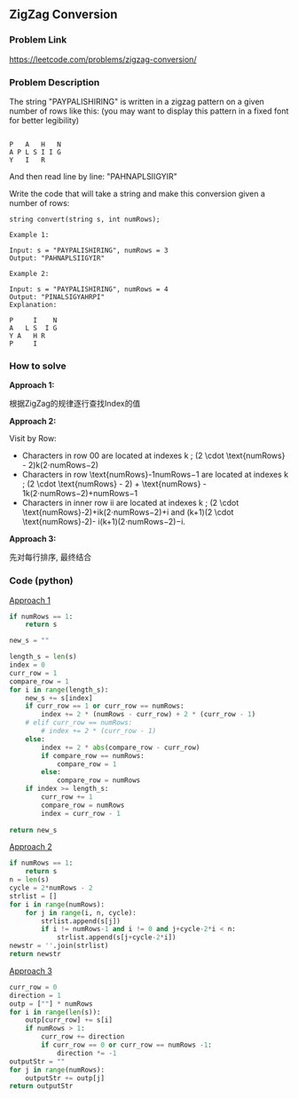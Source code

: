 ## ZigZag Conversion

### Problem Link

https://leetcode.com/problems/zigzag-conversion/

### Problem Description 

The string "PAYPALISHIRING" is written in a zigzag pattern on a given number of rows like this: (you may want to display this pattern in a fixed font for better legibility)

```

P   A   H   N
A P L S I I G
Y   I   R

```

And then read line by line: "PAHNAPLSIIGYIR"

Write the code that will take a string and make this conversion given a number of rows:

```
string convert(string s, int numRows);
```

```
Example 1:

Input: s = "PAYPALISHIRING", numRows = 3
Output: "PAHNAPLSIIGYIR"

```

```
Example 2:

Input: s = "PAYPALISHIRING", numRows = 4
Output: "PINALSIGYAHRPI"
Explanation:

P     I    N
A   L S  I G
Y A   H R
P     I

```

### How to solve 

**Approach 1:** 

根据ZigZag的规律逐行查找Index的值

**Approach 2:** 

Visit by Row:

* Characters in row 00 are located at indexes k \; (2 \cdot \text{numRows} - 2)k(2⋅numRows−2)
* Characters in row \text{numRows}-1numRows−1 are located at indexes k \; (2 \cdot \text{numRows} - 2) + \text{numRows} - 1k(2⋅numRows−2)+numRows−1
* Characters in inner row ii are located at indexes k \; (2 \cdot \text{numRows}-2)+ik(2⋅numRows−2)+i and (k+1)(2 \cdot \text{numRows}-2)- i(k+1)(2⋅numRows−2)−i.


**Approach 3:** 

先对每行排序, 最终结合



### Code (python)

[Approach 1](https://github.com/yanray/leetcode/blob/master/medium/0006ZigZag_Conversion/0006ZigZag_Conversion1.py)

```python
if numRows == 1:
    return s

new_s = ""

length_s = len(s)
index = 0
curr_row = 1
compare_row = 1
for i in range(length_s):
    new_s += s[index]
    if curr_row == 1 or curr_row == numRows:
        index += 2 * (numRows - curr_row) + 2 * (curr_row - 1)
    # elif curr_row == numRows:
        # index += 2 * (curr_row - 1)
    else:
        index += 2 * abs(compare_row - curr_row)
        if compare_row == numRows:
            compare_row = 1
        else:
            compare_row = numRows
    if index >= length_s:
        curr_row += 1
        compare_row = numRows
        index = curr_row - 1
        
return new_s
```


[Approach 2](https://github.com/yanray/leetcode/blob/master/medium/0006ZigZag_Conversion/0006ZigZag_Conversion2.py)

```python
if numRows == 1:
    return s 
n = len(s)
cycle = 2*numRows - 2
strlist = []
for i in range(numRows):
    for j in range(i, n, cycle):
        strlist.append(s[j])
        if i != numRows-1 and i != 0 and j+cycle-2*i < n:
            strlist.append(s[j+cycle-2*i])             
newstr = ''.join(strlist)
return newstr
```

[Approach 3](https://github.com/yanray/leetcode/blob/master/medium/0006ZigZag_Conversion/0006ZigZag_Conversion3.py)

```python
curr_row = 0
direction = 1
outp = [""] * numRows
for i in range(len(s)):
    outp[curr_row] += s[i]
    if numRows > 1:
        curr_row += direction
        if curr_row == 0 or curr_row == numRows -1:
            direction *= -1
outputStr = ""
for j in range(numRows):
    outputStr += outp[j]
return outputStr
```